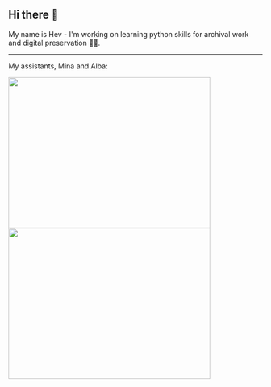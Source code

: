 ## Hi there 👋

My name is Hev - I'm working on learning python skills for archival work and digital preservation 👩‍💻.

----
My assistants, Mina and Alba:

<img src="https://github.com/hevawaka/hevawaka/assets/70284417/beab0a6b-1f53-49c6-ab05-5b7821bbbc57" width="400" height="300"> <img src="https://github.com/hevawaka/hevawaka/assets/70284417/ff9afda5-561d-4281-ab96-70212c3e584a" width="400" height="300">
